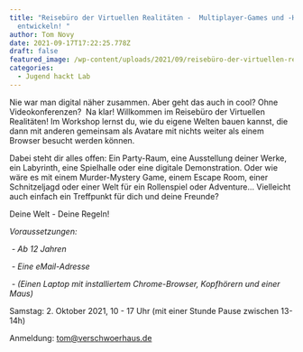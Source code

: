 ```yaml
---
title: "Reisebüro der Virtuellen Realitäten -  Multiplayer-Games und -Hangouts
  entwickeln! "
author: Tom Novy
date: 2021-09-17T17:22:25.778Z
draft: false
featured_image: /wp-content/uploads/2021/09/reisebüro-der-virtuellen-realitäten.jpg
categories:
  - Jugend hackt Lab
---
```

Nie war man digital näher zusammen. Aber geht das auch in cool? Ohne Videokonferenzen?  Na klar! Willkommen im Reisebüro der Virtuellen Realitäten! Im Workshop lernst du, wie du eigene Welten bauen kannst, die dann mit anderen gemeinsam als Avatare mit nichts weiter als einem Browser besucht werden können.

Dabei steht dir alles offen: Ein Party-Raum, eine Ausstellung deiner Werke, ein Labyrinth, eine Spielhalle oder eine digitale Demonstration. Oder wie wäre es mit einem Murder-Mystery Game, einem Escape Room, einer Schnitzeljagd oder einer Welt für ein Rollenspiel oder Adventure… Vielleicht auch einfach ein Treffpunkt für dich und deine Freunde?

Deine Welt - Deine Regeln!

*Voraussetzungen:*

 *\- Ab 12 Jahren*

 *\- Eine eMail-Adresse*

 *\- (Einen Laptop mit installiertem Chrome-Browser, Kopfhörern und einer Maus)*

Samstag: 2. Oktober 2021, 10 - 17 Uhr (mit einer Stunde Pause zwischen 13-14h)

Anmeldung: tom@verschwoerhaus.de